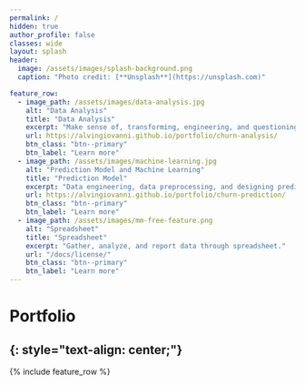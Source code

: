 ```yaml
---
permalink: /
hidden: true
author_profile: false
classes: wide
layout: splash
header:
  image: /assets/images/splash-background.png
  caption: "Photo credit: [**Unsplash**](https://unsplash.com)"

feature_row:
  - image_path: /assets/images/data-analysis.jpg
    alt: "Data Analysis"
    title: "Data Analysis"
    excerpt: "Make sense of, transforming, engineering, and questioning data to find useful information."
    url: https://alvingiovanni.github.io/portfolio/churn-analysis/
    btn_class: "btn--primary"
    btn_label: "Learn more"
  - image_path: /assets/images/machine-learning.jpg
    alt: "Prediction Model and Machine Learning"
    title: "Prediction Model"
    excerpt: "Data engineering, data preprocessing, and designing prediction model with machine learning."
    url: https://alvingiovanni.github.io/portfolio/churn-prediction/
    btn_class: "btn--primary"
    btn_label: "Learn more"
  - image_path: /assets/images/mm-free-feature.png
    alt: "Spreadsheet"
    title: "Spreadsheet"
    excerpt: "Gather, analyze, and report data through spreadsheet."
    url: "/docs/license/"
    btn_class: "btn--primary"
    btn_label: "Learn more"      
---
```

# Portfolio
{: style="text-align: center;"}
---
{% include feature_row %}
